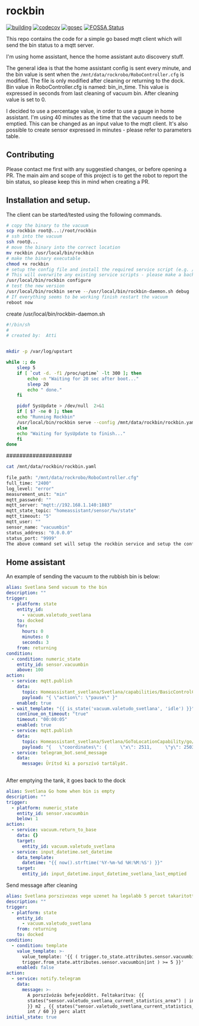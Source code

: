 

# rockbin



[![building](https://github.com/johnDorian/rockbin/actions/workflows/ci.yml/badge.svg)]((https://github.com/johnDorian/rockbin/actions/workflows/ci.yml/badge.svg))
[![codecov](https://codecov.io/gh/johnDorian/rockbin/branch/master/graph/badge.svg)](https://codecov.io/gh/johnDorian/rockbin)
[![gosec](https://goreportcard.com/badge/github.com/johnDorian/rockbin)]((https://goreportcard.com/badge/github.com/johnDorian/rockbin))
[![FOSSA Status](https://app.fossa.com/api/projects/git%2Bgithub.com%2FjohnDorian%2Frockbin.svg?type=shield)](https://app.fossa.com/projects/git%2Bgithub.com%2FjohnDorian%2Frockbin?ref=badge_shield)

This repo contains the code for a simple go based mqtt client which will send the bin status to a mqtt server. 

I'm using home assistant, hence the home assistant auto discovery stuff.

The general idea is that the home assistant config is sent every minute, and the bin value is sent when the `/mnt/data/rockrobo/RoboController.cfg` is modified. The file is only modified after cleaning or returning to the dock. Bin value in RoboController.cfg is named: bin_in_time. This value is expressed in seconds from last cleaning of vacuum bin. After cleaning value is set to 0.

I decided to use a percentage value, in order to use a gauge in home assistant. I'm using 40 minutes as the time that the vacuum needs to be emptied. This can be changed as an input value to the mqtt client. 
It's also possible to create sensor expressed in minutes - please refer to parameters table.


## Contributing

Please contact me first with any suggestied changes, or before opening a PR. The main aim and scope of this project is to get the robot to report the bin status, so please keep this in mind when creating a PR. 


## Installation and setup.

The client can be started/tested using the following commands.

```bash
# copy the binary to the vacuum
scp rockbin root@...:/root/rockbin
# ssh into the vacuum
ssh root@...
# move the binary into the correct location
mv rockbin /usr/local/bin/rockbin
# make the binary executable
chmod +x rockbin
# setup the config file and install the required service script (e.g. /etc/init/S12rockbin). 
# This will overwrite any existing service scripts - please make a backup beforehand. 
/usr/local/bin/rockbin configure
# test the new version
/usr/local/bin/rockbin serve --/usr/local/bin/rockbin-daemon.sh debug
# If everything seems to be working finish restart the vacuum
reboot now
```
create /usr/local/bin/rockbin-daemon.sh
```bash
#!/bin/sh
#
# created by:  Atti


mkdir -p /var/log/upstart

while :; do
    sleep 5
    if [ `cut -d. -f1 /proc/uptime` -lt 300 ]; then
        echo -n "Waiting for 20 sec after boot..."
        sleep 20
        echo " done."
    fi

    pidof SysUpdate > /dev/null  2>&1
    if [ $? -ne 0 ]; then
    echo "Running Rockbin"
    /usr/local/bin/rockbin serve --config /mnt/data/rockbin/rockbin.yaml            
    else
    echo "Waiting for SysUpdate to finish..."
    fi
done
```
####################
```bash
cat /mnt/data/rockbin/rockbin.yaml
 
file_path: "/mnt/data/rockrobo/RoboController.cfg" 
full_time: "2400" 
log_level: "error" 
measurement_unit: "min" 
mqtt_password: "" 
mqtt_server: "mqtt://192.168.1.140:1883" 
mqtt_state_topic: "homeassistant/sensor/%v/state" 
mqtt_timeout: "5" 
mqtt_user: "" 
sensor_name: "vacuumbin" 
status_address: "0.0.0.0" 
status_port: "9999"
The above command set will setup the rockbin service and setup the configuration file according to your responses.
```
## Home assistant 
An example of sending the vacuum to the rubbish bin is below: 

```yaml
alias: Svetlana Send vacuum to the bin
description: ""
trigger:
  - platform: state
    entity_id:
      - vacuum.valetudo_svetlana
    to: docked
    for:
      hours: 0
      minutes: 0
      seconds: 3
    from: returning
condition:
  - condition: numeric_state
    entity_id: sensor.vacuumbin
    above: 100
action:
  - service: mqtt.publish
    data:
      topic: Homeassistant_svetlana/Svetlana/capabilities/BasicControlCapability
      payload: "{ \"action\": \"pause\" }"
    enabled: true
  - wait_template: "{{ is_state('vacuum.valetudo_svetlana', 'idle') }}"
    continue_on_timeout: "true"
    timeout: "00:00:05"
    enabled: true
  - service: mqtt.publish
    data:
      topic: Homeassistant_svetlana/Svetlana/GoToLocationCapability/go/set
      payload: "{   \"coordinates\": {     \"x\": 2511,     \"y\": 2503   } }"
  - service: telegram_bot.send_message
    data:
      message: Ürítsd ki a porszívó tartályát.
        
```
After emptying the tank, it goes back to the dock
```yaml
alias: Svetlana Go home when bin is empty
description: ""
trigger:
  - platform: numeric_state
    entity_id: sensor.vacuumbin
    below: 1
action:
  - service: vacuum.return_to_base
    data: {}
    target:
      entity_id: vacuum.valetudo_svetlana
  - service: input_datetime.set_datetime
    data_template:
      datetime: "{{ now().strftime('%Y-%m-%d %H:%M:%S') }}"
    target:
      entity_id: input_datetime.input_datetime_svetlana_last_emptied

```
Send message after cleaning
```yaml
alias: Svetlana porszivozas vege uzenet ha legalabb 5 percet takaritott
description: ""
trigger:
  - platform: state
    entity_id:
      - vacuum.valetudo_svetlana
    from: returning
    to: docked
condition:
  - condition: template
    value_template: >-
      value_template: '{{ ( trigger.to_state.attributes.sensor.vacuumbin|int -
      trigger.from_state.attributes.sensor.vacuumbin|int ) >= 5 }}' 
    enabled: false
action:
  - service: notify.telegram
    data:
      message: >-
        A porszívózás befejeződött. Feltakarítva: {{
        states("sensor.valetudo_svetlana_current_statistics_area") | int / 10000
        }} m2 , {{ states("sensor.valetudo_svetlana_current_statistics_time") |
        int / 60 }} perc alatt
initial_state: true
```
